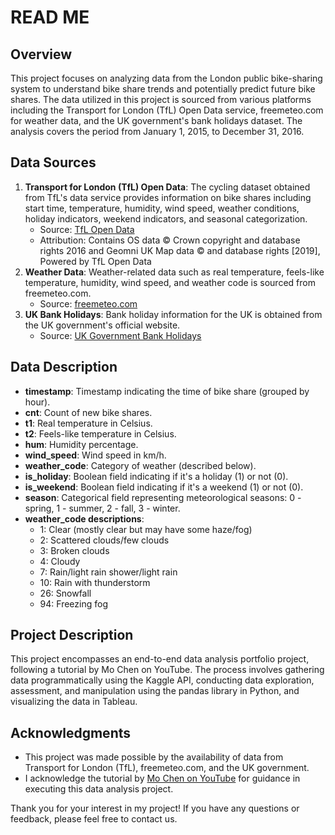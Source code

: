 # READ ME

## **Overview**

This project focuses on analyzing data from the London public bike-sharing system to understand bike share trends and potentially predict future bike shares. The data utilized in this project is sourced from various platforms including the Transport for London (TfL) Open Data service, freemeteo.com for weather data, and the UK government's bank holidays dataset. The analysis covers the period from January 1, 2015, to December 31, 2016.

## **Data Sources**

1. **Transport for London (TfL) Open Data**: The cycling dataset obtained from TfL's data service provides information on bike shares including start time, temperature, humidity, wind speed, weather conditions, holiday indicators, weekend indicators, and seasonal categorization.
    - Source: [TfL Open Data](https://cycling.data.tfl.gov.uk/)
    - Attribution: Contains OS data © Crown copyright and database rights 2016 and Geomni UK Map data © and database rights [2019], Powered by TfL Open Data
2. **Weather Data**: Weather-related data such as real temperature, feels-like temperature, humidity, wind speed, and weather code is sourced from freemeteo.com.
    - Source: [freemeteo.com](https://www.freemeteo.com/)
3. **UK Bank Holidays**: Bank holiday information for the UK is obtained from the UK government's official website.
    - Source: [UK Government Bank Holidays](https://www.gov.uk/bank-holidays)

## **Data Description**

- **timestamp**: Timestamp indicating the time of bike share (grouped by hour).
- **cnt**: Count of new bike shares.
- **t1**: Real temperature in Celsius.
- **t2**: Feels-like temperature in Celsius.
- **hum**: Humidity percentage.
- **wind_speed**: Wind speed in km/h.
- **weather_code**: Category of weather (described below).
- **is_holiday**: Boolean field indicating if it's a holiday (1) or not (0).
- **is_weekend**: Boolean field indicating if it's a weekend (1) or not (0).
- **season**: Categorical field representing meteorological seasons: 0 - spring, 1 - summer, 2 - fall, 3 - winter.
- **weather_code descriptions**:
    - 1: Clear (mostly clear but may have some haze/fog)
    - 2: Scattered clouds/few clouds
    - 3: Broken clouds
    - 4: Cloudy
    - 7: Rain/light rain shower/light rain
    - 10: Rain with thunderstorm
    - 26: Snowfall
    - 94: Freezing fog

## **Project Description**

This project encompasses an end-to-end data analysis portfolio project, following a tutorial by Mo Chen on YouTube. The process involves gathering data programmatically using the Kaggle API, conducting data exploration, assessment, and manipulation using the pandas library in Python, and visualizing the data in Tableau.

## **Acknowledgments**

- This project was made possible by the availability of data from Transport for London (TfL), freemeteo.com, and the UK government.
- I acknowledge the tutorial by [Mo Chen on YouTube](https://www.youtube.com/watch?v=nl9eZl1IOKI&t=673s) for guidance in executing this data analysis project.

Thank you for your interest in my project! If you have any questions or feedback, please feel free to contact us.
